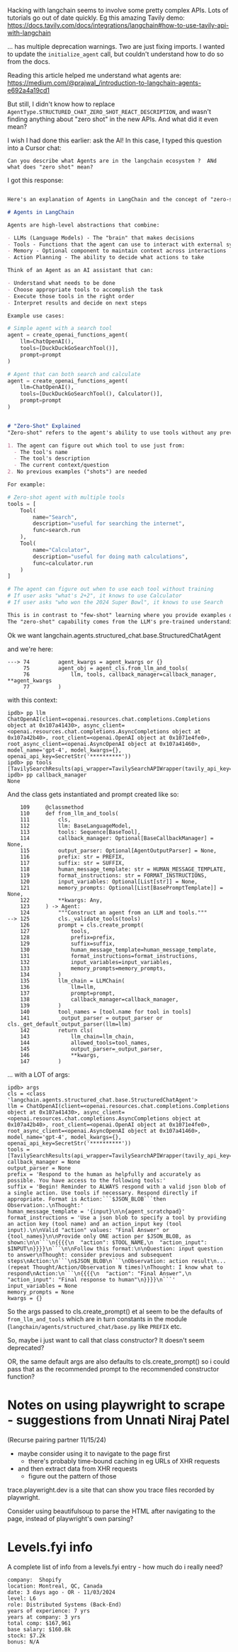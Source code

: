 Hacking with langchain seems to involve some pretty complex APIs.
Lots of tutorials go out of date quickly.
Eg this amazing Tavily demo:
https://docs.tavily.com/docs/integrations/langchain#how-to-use-tavily-api-with-langchain

... has multiple deprecation warnings.
Two are just fixing imports.
I wanted to update the `initialize_agent` call, but couldn't understand how to
do so from the docs.

Reading this article helped me understand what agents are:
https://medium.com/@prajwal_/introduction-to-langchain-agents-e692a4a19cd1

But still, I didn't know how to replace `AgentType.STRUCTURED_CHAT_ZERO_SHOT_REACT_DESCRIPTION`, and wasn't finding anything about "zero shot" in the new APIs. And what did it even mean?

I wish I had done this earlier: ask the AI!
In this case, I typed this question into a Cursor chat:

```
Can you describe what Agents are in the langchain ecosystem ?  ANd what does "zero shot" mean?
```

I got this response:

```md

Here's an explanation of Agents in LangChain and the concept of "zero-shot":

# Agents in LangChain

Agents are high-level abstractions that combine:

- LLMs (Language Models) - The "brain" that makes decisions
- Tools - Functions that the agent can use to interact with external systems or perform specific tasks
- Memory - Optional component to maintain context across interactions
- Action Planning - The ability to decide what actions to take

Think of an Agent as an AI assistant that can:

- Understand what needs to be done
- Choose appropriate tools to accomplish the task
- Execute those tools in the right order
- Interpret results and decide on next steps

Example use cases:
```

```python
# Simple agent with a search tool
agent = create_openai_functions_agent(
    llm=ChatOpenAI(),
    tools=[DuckDuckGoSearchTool()],
    prompt=prompt
)

# Agent that can both search and calculate
agent = create_openai_functions_agent(
    llm=ChatOpenAI(),
    tools=[DuckDuckGoSearchTool(), Calculator()],
    prompt=prompt
)
```

```md

# "Zero-Shot" Explained
"Zero-shot" refers to the agent's ability to use tools without any previous training examples. It means:

1. The agent can figure out which tool to use just from:
  - The tool's name
  - The tool's description
  - The current context/question
2. No previous examples ("shots") are needed

For example:

```

```py
# Zero-shot agent with multiple tools
tools = [
    Tool(
        name="Search",
        description="useful for searching the internet",
        func=search.run
    ),
    Tool(
        name="Calculator",
        description="useful for doing math calculations",
        func=calculator.run
    )
]

# The agent can figure out when to use each tool without training
# If user asks "what's 2+2", it knows to use Calculator
# If user asks "who won the 2024 Super Bowl", it knows to use Search

```

```md
This is in contrast to "few-shot" learning where you provide examples of how to use the tools, or "fine-tuning" where you train the model on many examples.
The "zero-shot" capability comes from the LLM's pre-trained understanding of language and context, allowing it to make reasonable decisions about tool usage without specific training for each tool.
```


Ok we want langchain.agents.structured_chat.base.StructuredChatAgent

and we're here:

```ipdb
---> 74         agent_kwargs = agent_kwargs or {}
     75         agent_obj = agent_cls.from_llm_and_tools(
     76             llm, tools, callback_manager=callback_manager, **agent_kwargs
     77         )
```

with this context:

```
ipdb> pp llm
ChatOpenAI(client=<openai.resources.chat.completions.Completions object at 0x107a41430>, async_client=<openai.resources.chat.completions.AsyncCompletions object at 0x107a42b40>, root_client=<openai.OpenAI object at 0x1071e4fe0>, root_async_client=<openai.AsyncOpenAI object at 0x107a41460>, model_name='gpt-4', model_kwargs={}, openai_api_key=SecretStr('**********'))
ipdb> pp tools
[TavilySearchResults(api_wrapper=TavilySearchAPIWrapper(tavily_api_key=SecretStr('**********')))]
ipdb> pp callback_manager
None
```


And the class gets instantiated and prompt created like so:

```
    109     @classmethod
    110     def from_llm_and_tools(
    111         cls,
    112         llm: BaseLanguageModel,
    113         tools: Sequence[BaseTool],
    114         callback_manager: Optional[BaseCallbackManager] = None,
    115         output_parser: Optional[AgentOutputParser] = None,
    116         prefix: str = PREFIX,
    117         suffix: str = SUFFIX,
    118         human_message_template: str = HUMAN_MESSAGE_TEMPLATE,
    119         format_instructions: str = FORMAT_INSTRUCTIONS,
    120         input_variables: Optional[List[str]] = None,
    121         memory_prompts: Optional[List[BasePromptTemplate]] = None,
    122         **kwargs: Any,
    123     ) -> Agent:
    124         """Construct an agent from an LLM and tools."""
--> 125         cls._validate_tools(tools)
    126         prompt = cls.create_prompt(
    127             tools,
    128             prefix=prefix,
    129             suffix=suffix,
    130             human_message_template=human_message_template,
    131             format_instructions=format_instructions,
    132             input_variables=input_variables,
    133             memory_prompts=memory_prompts,
    134         )
    135         llm_chain = LLMChain(
    136             llm=llm,
    137             prompt=prompt,
    138             callback_manager=callback_manager,
    139         )
    140         tool_names = [tool.name for tool in tools]
    141         _output_parser = output_parser or cls._get_default_output_parser(llm=llm)
    142         return cls(
    143             llm_chain=llm_chain,
    144             allowed_tools=tool_names,
    145             output_parser=_output_parser,
    146             **kwargs,
    147         )
```

... with a LOT of args:

```
ipdb> args
cls = <class 'langchain.agents.structured_chat.base.StructuredChatAgent'>
llm = ChatOpenAI(client=<openai.resources.chat.completions.Completions object at 0x107a41430>, async_client=<openai.resources.chat.completions.AsyncCompletions object at 0x107a42b40>, root_client=<openai.OpenAI object at 0x1071e4fe0>, root_async_client=<openai.AsyncOpenAI object at 0x107a41460>, model_name='gpt-4', model_kwargs={}, openai_api_key=SecretStr('**********'))
tools = [TavilySearchResults(api_wrapper=TavilySearchAPIWrapper(tavily_api_key=SecretStr('**********')))]
callback_manager = None
output_parser = None
prefix = 'Respond to the human as helpfully and accurately as possible. You have access to the following tools:'
suffix = 'Begin! Reminder to ALWAYS respond with a valid json blob of a single action. Use tools if necessary. Respond directly if appropriate. Format is Action:```$JSON_BLOB```then Observation:.\nThought:'
human_message_template = '{input}\n\n{agent_scratchpad}'
format_instructions = 'Use a json blob to specify a tool by providing an action key (tool name) and an action_input key (tool input).\n\nValid "action" values: "Final Answer" or {tool_names}\n\nProvide only ONE action per $JSON_BLOB, as shown:\n\n```\n{{{{\n  "action": $TOOL_NAME,\n  "action_input": $INPUT\n}}}}\n```\n\nFollow this format:\n\nQuestion: input question to answer\nThought: consider previous and subsequent steps\nAction:\n```\n$JSON_BLOB\n```\nObservation: action result\n... (repeat Thought/Action/Observation N times)\nThought: I know what to respond\nAction:\n```\n{{{{\n  "action": "Final Answer",\n  "action_input": "Final response to human"\n}}}}\n```'
input_variables = None
memory_prompts = None
kwargs = {}
```

So the args passed to cls.create_prompt() et al seem to be the defaults of
`from_llm_and_tools`
which are in turn constants in the module
(`langchain/agents/structured_chat/base.py`
like `PREFIX` etc.

So, maybe i just want to call that class constructor?
It doesn't seem deprecated?

OR, the same default args are also defaults to cls.create_prompt()
so i could pass that as the recommended prompt to the recommended constructor function?


# Notes on using playwright to scrape - suggestions from Unnati Niraj Patel
(Recurse pairing partner 11/15/24)

- maybe consider using it to navigate to the page first
  - there's probably time-bound caching in eg URLs of XHR requests
- and then extract data from XHR requests
  - figure out the pattern of those


trace.playwright.dev is a site that can show you trace files recorded by playwright.

Consider using beautifulsoup to parse the HTML after navigating to the page, instead of playwright's own parsing?


# Levels.fyi info

A complete list of info from a levels.fyi entry - how much do i really need?

```
company:  Shopify
location: Montreal, QC, Canada
date: 3 days ago - OR - 11/03/2024
level: L6
role: Distributed Systems (Back-End)
years of experience: 7 yrs
years at company: 3 yrs
total comp: $167,961
base salary: $160.8k
stock: $7.2k
bonus: N/A
